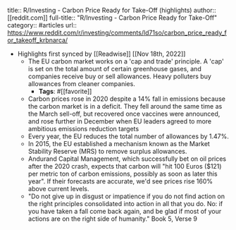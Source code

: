 title:: R/Investing - Carbon Price Ready for Take-Off (highlights)
author:: [[reddit.com]]
full-title:: "R/Investing - Carbon Price Ready for Take-Off"
category:: #articles
url:: https://www.reddit.com/r/investing/comments/ld71so/carbon_price_ready_for_takeoff_krbnarca/

- Highlights first synced by [[Readwise]] [[Nov 18th, 2022]]
	- The EU carbon market works on a 'cap and trade' principle. A 'cap' is set on the total amount of certain greenhouse gases, and companies receive buy or sell allowances. Heavy polluters buy allowances from cleaner companies.
		- **Tags**: #[[favorite]]
	- Carbon prices rose in 2020 despite a 14% fall in emissions because the carbon market is in a deficit. They fell around the same time as the March sell-off, but recovered once vaccines were announced, and rose further in December when EU leaders agreed to more ambitious emissions reduction targets
	- Every year, the EU reduces the total number of allowances by 1.47%.
	- In 2015, the EU established a mechanism known as the Market Stability Reserve (MRS) to remove surplus allowances.
	- Andurand Capital Management, which successfully bet on oil prices after the 2020 crash, expects that carbon will "hit 100 Euros ($121) per metric ton of carbon emissions, possibly as soon as later this year". If their forecasts are accurate, we'd see prices rise 160% above current levels.
	- "Do not give up in disgust or impatience if you do not find action on the right principles consolidated into action in all that you do. No: if you have taken a fall come back again, and be glad if most of your actions are on the right side of humanity." Book 5, Verse 9